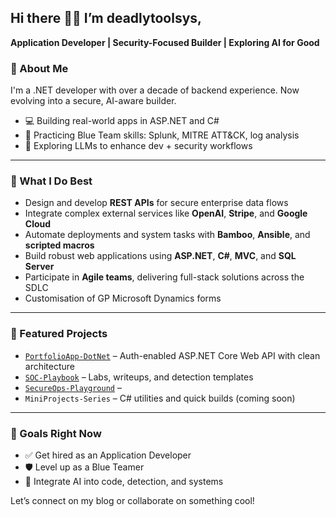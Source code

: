 ## Hi there 👋👋  I’m deadlytoolsys,  
**Application Developer | Security-Focused Builder | Exploring AI for Good**

<!--
**deadlytoolsys/deadlytoolsys** is a ✨ _special_ ✨ repository because its `README.md` (this file) appears on your GitHub profile.


-->

### 🧠 About Me

I'm a .NET developer with over a decade of backend experience. Now evolving into a secure, AI-aware builder.

- 💻 Building real-world apps in ASP.NET and C#
- 🔐 Practicing Blue Team skills: Splunk, MITRE ATT&CK, log analysis
- 🤖 Exploring LLMs to enhance dev + security workflows

---
### 🔌 What I Do Best

- Design and develop **REST APIs** for secure enterprise data flows  
- Integrate complex external services like **OpenAI**, **Stripe**, and **Google Cloud**  
- Automate deployments and system tasks with **Bamboo**, **Ansible**, and **scripted macros**  
- Build robust web applications using **ASP.NET**, **C#**, **MVC**, and **SQL Server**  
- Participate in **Agile teams**, delivering full-stack solutions across the SDLC
- Customisation of GP Microsoft Dynamics forms
---


### 📌 Featured Projects

- [`PortfolioApp-DotNet`](https://github.com/deadlytoolsys/PortfolioApp-DotNet) – Auth-enabled ASP.NET Core Web API with clean architecture  
- [`SOC-Playbook`](https://github.com/deadlytoolsys/SOC-Playbook) – Labs, writeups, and detection templates  
- [`SecureOps-Playground`](https://github.com/deadlytoolsys/SecureOps-Playground) – 
- `MiniProjects-Series` – C# utilities and quick builds (coming soon)

---

### 🚀 Goals Right Now

- ✅ Get hired as an Application Developer
- 🛡️ Level up as a Blue Teamer
- 🧠 Integrate AI into code, detection, and systems

Let’s connect on my blog or collaborate on something cool!
